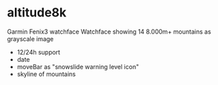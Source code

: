 # altitude8k
Garmin Fenix3 watchface
Watchface showing 14  8.000m+ mountains as grayscale image
- 12/24h support
- date
- moveBar as "snowslide warning level icon"
- skyline of mountains
